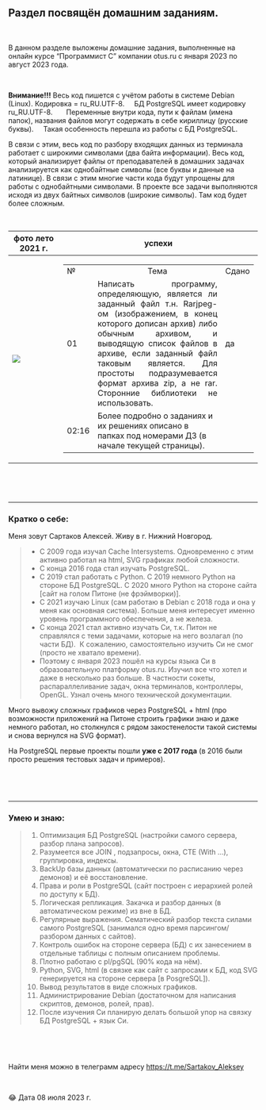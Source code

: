 ## Раздел посвящён домашним заданиям.

<p> &nbsp; </p> 

В данном разделе выложены домашние задания, выполненные на онлайн курсе “Программист С” компании otus.ru с января 2023 по август 2023 года.

<p> &nbsp; </p> 

**Внимание!!!** Весь код пишется с учётом работы в системе Debian (Linux). Кодировка = ru_RU.UTF-8. &nbsp; &nbsp; БД PostgreSQL имеет кодировку ru_RU.UTF-8.  &nbsp; &nbsp; &nbsp; Переменные внутри кода, пути к файлам (имена папок), названия файлов могут содержать в себе кириллицу (русские буквы). &nbsp; &nbsp; Такая особенность перешла из работы с БД PostgreSQL.

В связи с этим, весь код по разбору входящих данных из терминала работает с широкими символами (два байта информации). Весь код, который анализирует файлы от преподавателей в домашних задачах анализируется как однобайтные символы (все буквы и данные на латинице). В связи с этим многие части кода будут упрощены для работы с однобайтными символами.
В проекте все задачи выполняются исходя из двух байтных символов (широкие символы). Там код будет более сложным.


<p> &nbsp; </p> 

|   фото лето 2021 г.|  успехи |
| ------------ | ------------ |
|  ![](https://avatars.githubusercontent.com/u/157115353?v=4) |<table><tbody><tr><td width="25">№</td><td width="370" align="center">Тема</td><td width="25">Сдано</td></tr><tr><td>01</td><td align="justify">Написать программу, определяющую, является ли заданный файл т.н. Rarjpeg-ом (изображением, в конец которого дописан архив) либо обычным архивом, и выводящую список файлов в архиве, если заданный файл таковым является. Для простоты подразумевается формат архива zip, а не rar. Сторонние библиотеки не использовать.</td><td>да</td></tr><tr><td>02:16</td><td>Более подробно о заданиях и их решениях описано в папках под номерами ДЗ (в начале текущей страницы).</td><td>&nbsp;</td></tr></tbody></table>|


<p> &nbsp; </p> 
<p> &nbsp; </p> 

----
### Кратко о себе: 

Меня зовут Сартаков Алексей. Живу в г. Нижний Новгород. 

> *   С 2009 года изучал Cache Intersystems. Одновременно с этим активно работал на html, SVG графиках любой сложности.
> *   С конца 2016 года стал изучать PostgreSQL. 
> *   С 2019 стал работать с Python. С 2019 немного Python на стороне БД PostgreSQL. С 2020 много Python на стороне сайта [сайт на голом Питоне (не фрэймворки)]. 
> *   С 2021 изучаю Linux (сам работаю в Debian c 2018 года и она у меня как основная система). Больше меня интересует именно уровень программного обеспечения, а не железа. 
> *   С конца 2021 стал активно изучать Си, т.к. Питон не справлялся с теми задачами, которые на него возлагал (по части БД).  К сожалению, самостоятельно изучить Си не смог (просто не хватало времени). 
> *   Поэтому с января 2023 пошёл на курсы языка Си в образовательную платформу otus.ru. Изучил все что хотел и даже в несколько раз больше. В частности сокеты, распараллеливание задач, окна терминалов, контроллеры, OpenGL. Узнал очень много технической документации. 

Много вывожу сложных графиков через PostgreSQL + html (про возможности приложений на Питоне строить графики знаю и даже немного работал, но столкнулся с рядом закостенелости такой системы и снова вернулся на SVG формат).

На PostgreSQL первые проекты пошли **уже с 2017 года** (в 2016 были просто решения тестовых задач и примеров).



<p> &nbsp; </p> 
<p> &nbsp; </p> 

----
### Умею и знаю:

> 1.  Оптимизация БД PostgreSQL (настройки самого сервера, разбор плана запросов).
> 2.  Разумеется все JOIN , подзапросы, окна, CTE (With ...), группировка, индексы. 
> 3.  BackUp базы данных (автоматически по расписанию через демонов) и её восстановление.
> 4.  Права и роли в PostgreSQL (сайт построен с иерархией ролей по доступу к БД).
> 5.  Логическая репликация. Закачка и разбор данных (в автоматическом режиме) из вне в БД.
> 6.  Регулярные выражения. Сематический разбор текста силами самого PostgreSQL (занимался одно время парсингом/разбором данных с сайтов).
> 7.  Контроль ошибок на стороне сервера (БД) с их занесением в отдельные таблицы с полным описанием проблемы.
> 8.  Плотно работаю с pl/pgSQL (90% кода на нём). 
> 9.  Python, SVG, html (в связке как сайт с запросами к БД, код SVG генерируется на стороне сервера [в PosgreSQL]).
> 10.  Вывод результатов в виде сложных графиков.
> 11.  Администрирование Debian (достаточном для написания скриптов, демонов, ролей, прав).
> 12.  После изучения Си планирую делать большой упор на связку БД PostgreSQL + язык Си. 

<p> &nbsp; </p> 
<p> &nbsp; </p> 

Найти меня можно в телеграмм адресу https://t.me/Sartakov_Aleksey
<p> &nbsp; </p> 

😂 Дата 08 июля 2023 г.

<p> &nbsp; </p> 



